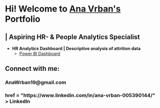 <h1>Hi! Welcome to 
          <a href = "https://www.linkedin.com/in/ana-vrban-005390144/"> Ana Vrban's</a> 
          Portfolio</h1><h2>|  Aspiring HR- & People Analytics Specialist</h3>  


- <b>HR Analytics Dashboard | Descriptive analysis of attrition data</b>
  - [Power BI Dashboard](https://github.com/AnaVrban/Portfolio)
  
<h2> Connect with me: </h2>
<h3> AnaWrban19@gmail.com</h3>
<h3 <a>href = "https://www.linkedin.com/in/ana-vrban-005390144/" > LinkedIn</a></h3>

